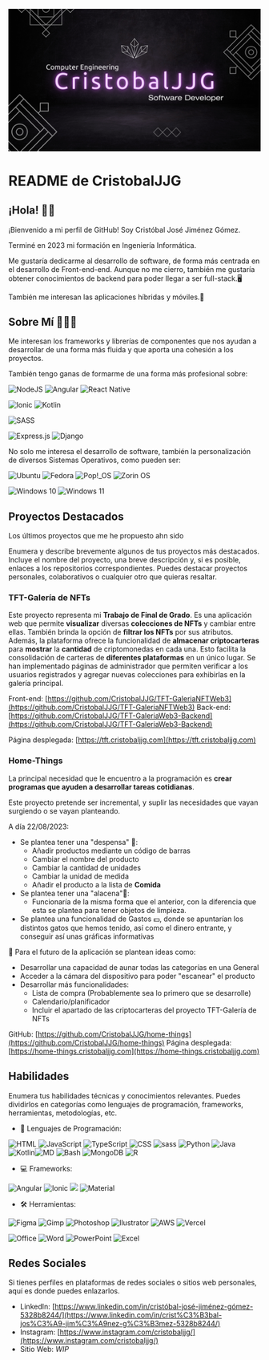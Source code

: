 ![Banner](./assets/Banner%20CristobalJJG.png)

# README de CristobalJJG

## ¡Hola! 👋🏻

¡Bienvenido a mi perfil de GitHub! Soy Cristóbal José Jiménez Gómez.

Terminé en 2023 mi formación en Ingeniería Informática.

Me gustaría dedicarme al desarrollo de software, de forma más centrada en el desarrollo de Front-end-end. Aunque no me cierro, también me gustaría obtener conocimientos de backend para poder llegar a ser full-stack.🖥️

También me interesan las aplicaciones híbridas y móviles.📱

## Sobre Mí 🧑🏻‍💻

Me interesan los frameworks y librerías de componentes que nos ayudan a desarrollar de una forma más fluida y que aporta una cohesión a los proyectos.

También tengo ganas de formarme de una forma más profesional sobre:

![NodeJS](https://img.shields.io/badge/node.js-6DA55F?style=for-the-badge&logo=node.js&label=Front-end&labelColor=656565) ![Angular](https://img.shields.io/badge/angular-%23DD0031.svg?style=for-the-badge&logo=angular&label=Front-end&labelColor=656565) ![React Native](https://img.shields.io/badge/react_native-%2320232a.svg?style=for-the-badge&logo=react&label=Front-end&labelColor=656565)

![Ionic](https://img.shields.io/badge/Ionic-%233880FF.svg?style=for-the-badge&logo=Ionic&label=Hibrid&labelColor=656565) ![Kotlin](https://img.shields.io/badge/Android-3DDC84?style=for-the-badge&logo=android&logoColor=white&label=Mobile&labelColor=656565)

![SASS](https://img.shields.io/badge/SASS-hotpink.svg?style=for-the-badge&logo=SASS&label=STYLE&labelColor=555)

![Express.js](https://img.shields.io/badge/express.js-%23404d59.svg?style=for-the-badge&logo=express&&label=BACK-END&labelColor=222) ![Django](https://img.shields.io/badge/django-%23092E20.svg?style=for-the-badge&logo=django&label=BACK-END&labelColor=222)

No solo me interesa el desarrollo de software, también la personalización de diversos Sistemas Operativos, como pueden ser:

![Ubuntu](https://img.shields.io/badge/Ubuntu-E95420?style=for-the-badge&logo=ubuntu&labelColor=gray&label=SO&color=orange) ![Fedora](https://img.shields.io/badge/Fedora-294172?style=for-the-badge&logo=fedora&labelColor=gray&label=SO) ![Pop!_OS](https://img.shields.io/badge/Pop!_OS-48B9C7?style=for-the-badge&logo=Pop!_OS&labelColor=gray&label=SO) ![Zorin OS](https://img.shields.io/badge/-Zorin%20OS-%2310AAEB?style=for-the-badge&logo=zorin&labelColor=gray&label=SO)

![Windows 10](https://img.shields.io/badge/Windows%2010-%230079d5.svg?style=for-the-badge&logo=Windows%2010&labelColor=gray&label=SO&) ![Windows 11](https://img.shields.io/badge/Windows%2011-%230079d5.svg?style=for-the-badge&logo=Windows%2011&labelColor=gray&label=SO)

## Proyectos Destacados

Los últimos proyectos que me he propuesto ahn sido

Enumera y describe brevemente algunos de tus proyectos más destacados. Incluye el nombre del proyecto, una breve descripción y, si es posible, enlaces a los repositorios correspondientes. Puedes destacar proyectos personales, colaborativos o cualquier otro que quieras resaltar.

### TFT-Galería de NFTs

Este proyecto representa mi **Trabajo de Final de Grado**. Es una aplicación web que permite **visualizar** diversas **colecciones de NFTs** y cambiar entre ellas. También brinda la opción de **filtrar los NFTs** por sus atributos. Además, la plataforma ofrece la funcionalidad de **almacenar criptocarteras** para **mostrar** la **cantidad** de criptomonedas en cada una. Esto facilita la consolidación de carteras de **diferentes plataformas** en un único lugar. Se han implementado páginas de administrador que permiten verificar a los usuarios registrados y agregar nuevas colecciones para exhibirlas en la galería principal.

Front-end: [https://github.com/CristobalJJG/TFT-GaleriaNFTWeb3](https://github.com/CristobalJJG/TFT-GaleriaNFTWeb3)
Back-end: [https://github.com/CristobalJJG/TFT-GaleriaWeb3-Backend](https://github.com/CristobalJJG/TFT-GaleriaWeb3-Backend)

Página desplegada: [https://tft.cristobaljjg.com](https://tft.cristobaljjg.com)

### Home-Things

La principal necesidad que le encuentro a la programación es **crear programas que ayuden a desarrollar tareas cotidianas**.

Este proyecto pretende ser incremental, y suplir las necesidades que vayan surgiendo o se vayan planteando.

A día 22/08/2023:

* Se plantea tener una "despensa" 🍔:
  * Añadir productos mediante un código de barras
  * Cambiar el nombre del producto
  * Cambiar la cantidad de unidades
  * Cambiar la unidad de medida
  * Añadir el producto a la lista de **Comida**
* Se plantea tener una "alacena"🫙:
  * Funcionaría de la misma forma que el anterior, con la diferencia que esta se plantea para tener objetos de limpieza.
* Se plantea una funcionalidad de Gastos 💵, donde se apuntarían los distintos gatos que hemos tenido, así como el dinero entrante, y conseguir así unas gráficas informativas

📩 Para el futuro de la aplicación se plantean ideas como:

* Desarrollar una capacidad de aunar todas las categorías en una General
* Acceder a la cámara del dispositivo para poder "escanear" el producto
* Desarrollar más funcionalidades:
  * Lista de compra (Probablemente sea lo primero que se desarrolle)
  * Calendario/planificador
  * Incluir el apartado de las criptocarteras del proyecto TFT-Galería de NFTs

GitHub: [https://github.com/CristobalJJG/home-things](https://github.com/CristobalJJG/home-things)
Página desplegada: [https://home-things.cristobaljjg.com](https://home-things.cristobaljjg.com)

## Habilidades

Enumera tus habilidades técnicas y conocimientos relevantes. Puedes dividirlos en categorías como lenguajes de programación, frameworks, herramientas, metodologías, etc.

* 📃 Lenguajes de Programación:

![HTML](https://img.shields.io/badge/HTML5-E34F26?style=for-the-badge&logo=html5&logoColor=white) ![JavaScript](https://img.shields.io/badge/JavaScript-323330?style=for-the-badge&logo=javascript&logoColor=F7DF1E) ![TypeScript](https://img.shields.io/badge/TypeScript-007ACC?style=for-the-badge&logo=typescript&logoColor=white) ![CSS](https://img.shields.io/badge/CSS3-1572B6?style=for-the-badge&logo=css3&logoColor=white) ![sass](https://img.shields.io/badge/Sass-CC6699?style=for-the-badge&logo=sass&logoColor=white) ![Python](https://img.shields.io/badge/Python-14354C?style=for-the-badge&logo=python&logoColor=white) ![Java](https://img.shields.io/badge/Java-ED8B00?style=for-the-badge&logo=openjdk&logoColor=white) ![Kotlin](https://img.shields.io/badge/Kotlin-0095D5?&style=for-the-badge&logo=kotlin&logoColor=white)![MD](https://img.shields.io/badge/Markdown-000000?style=for-the-badge&logo=markdown&logoColor=white) ![Bash](https://img.shields.io/badge/Shell_Script-121011?style=for-the-badge&logo=gnu-bash&logoColor=white) ![MongoDB](https://img.shields.io/badge/MongoDB-4EA94B?style=for-the-badge&logo=mongodb&logoColor=white) ![R](https://img.shields.io/badge/R-276DC3?style=for-the-badge&logo=r&logoColor=white)

* 💻 Frameworks:

![Angular](https://img.shields.io/badge/Angular-DD0031?style=for-the-badge&logo=angular&logoColor=white) ![Ionic](https://img.shields.io/badge/Ionic-3880FF?style=for-the-badge&logo=ionic&logoColor=white)  ![](https://img.shields.io/badge/Django-092E20?style=for-the-badge&logo=django&logoColor=white) ![Material](https://img.shields.io/badge/Material--UI-0081CB?style=for-the-badge&logo=material¡ui&logoColor=white)

* 🛠️ Herramientas:

![Figma](https://img.shields.io/badge/Figma-F24E1E?style=for-the-badge&logo=figma&logoColor=white&color=purple) ![Gimp](https://img.shields.io/badge/gimp-5C5543?style=for-the-badge&logo=gimp&logoColor=white) ![Photoshop](https://img.shields.io/badge/Adobe%20Photoshop-31A8FF?style=for-the-badge&logo=Adobe%20Photoshop&logoColor=black) ![Ilustrator](https://img.shields.io/badge/Adobe%20Illustrator-FF9A00?style=for-the-badge&logo=adobe%20illustrator&logoColor=white) ![AWS](https://img.shields.io/badge/Amazon_AWS-232F3E?style=for-the-badge&logo=amazon-aws&logoColor=white) ![Vercel](https://img.shields.io/badge/Vercel-000000?style=for-the-badge&logo=vercel&logoColor=white)

![Office](https://img.shields.io/badge/Microsoft_Office-D83B01?style=for-the-badge&logo=microsoft-office&logoColor=white) ![Word](https://img.shields.io/badge/Microsoft_Word-2B579A?style=for-the-badge&logo=microsoft-word&logoColor=white) ![PowerPoint](https://img.shields.io/badge/Microsoft_PowerPoint-B7472A?style=for-the-badge&logo=microsoft-powerpoint&logoColor=white) ![Excel](https://img.shields.io/badge/Microsoft_Excel-217346?style=for-the-badge&logo=microsoft-excel&logoColor=white)

## Redes Sociales

Si tienes perfiles en plataformas de redes sociales o sitios web personales, aquí es donde puedes enlazarlos.

* LinkedIn: [https://www.linkedin.com/in/cristóbal-josé-jiménez-gómez-5328b8244/](https://www.linkedin.com/in/crist%C3%B3bal-jos%C3%A9-jim%C3%A9nez-g%C3%B3mez-5328b8244/)
* Instagram:  [https://www.instagram.com/cristobaljjg/](https://www.instagram.com/cristobaljjg/)
* Sitio Web: *WIP*

